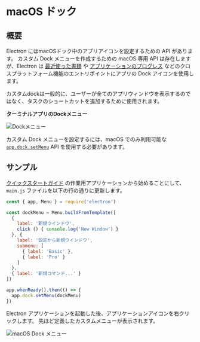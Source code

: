 # macOS ドック

## 概要

Electron にはmacOSドック中のアプリアイコンを設定するための API があります。 カスタム Dock メニューを作成するための macOS 専用 API は存在しますが、Electron は [最近使った書類][recent-documents] や [アプリケーションのプログレス][progress-bar] などのクロスプラットフォーム機能のエントリポイントにアプリの Dock アイコンを使用します。

カスタムdockは一般的に、ユーザーが全てのアプリウィンドウを表示するのではなく、タスクのショートカットを追加するために使用されます。

__ターミナルアプリのDockメニュー__

![Dockメニュー][3]

カスタム Dock メニューを設定するには、macOS でのみ利用可能な [`app.dock.setMenu`](../api/dock.md#docksetmenumenu-macos) API を使用する必要があります。

## サンプル

[クイックスタートガイド](quick-start.md) の作業用アプリケーションから始めることにして、 `main.js` ファイルを以下の行の通りに更新します。

```javascript
const { app, Menu } = require('electron')

const dockMenu = Menu.buildFromTemplate([
  {
    label: '新規ウインドウ',
    click () { console.log('New Window') }
  }, {
    label: '設定から新規ウインドウ',
    submenu: [
      { label: 'Basic' },
      { label: 'Pro' }
    ]
  },
  { label: '新規コマンド...' }
])

app.whenReady().then(() => {
  app.dock.setMenu(dockMenu)
})
```

Electron アプリケーションを起動した後、アプリケーションアイコンを右クリックします。 先ほど定義したカスタムメニューが表示されます。

![macOS Dock メニュー](../images/macos-dock-menu.png)

[3]: https://cloud.githubusercontent.com/assets/639601/5069962/6032658a-6e9c-11e4-9953-aa84006bdfff.png
[recent-documents]: ./recent-documents.md
[progress-bar]: ./progress-bar.md
